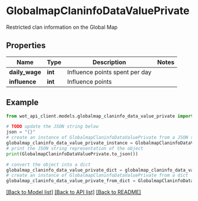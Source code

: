 # GlobalmapClaninfoDataValuePrivate

Restricted clan information on the Global Map

## Properties

Name | Type | Description | Notes
------------ | ------------- | ------------- | -------------
**daily_wage** | **int** | Influence points spent per day | 
**influence** | **int** | Influence points | 

## Example

```python
from wot_api_client.models.globalmap_claninfo_data_value_private import GlobalmapClaninfoDataValuePrivate

# TODO update the JSON string below
json = "{}"
# create an instance of GlobalmapClaninfoDataValuePrivate from a JSON string
globalmap_claninfo_data_value_private_instance = GlobalmapClaninfoDataValuePrivate.from_json(json)
# print the JSON string representation of the object
print(GlobalmapClaninfoDataValuePrivate.to_json())

# convert the object into a dict
globalmap_claninfo_data_value_private_dict = globalmap_claninfo_data_value_private_instance.to_dict()
# create an instance of GlobalmapClaninfoDataValuePrivate from a dict
globalmap_claninfo_data_value_private_from_dict = GlobalmapClaninfoDataValuePrivate.from_dict(globalmap_claninfo_data_value_private_dict)
```
[[Back to Model list]](../README.md#documentation-for-models) [[Back to API list]](../README.md#documentation-for-api-endpoints) [[Back to README]](../README.md)


